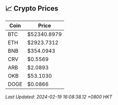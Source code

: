 ## 📈 Crypto Prices

| Coin | Price |
| ---- | ----- |
| BTC | $52340.8979 |
| ETH | $2923.7312 |
| BNB | $354.0943 |
| CRV | $0.5569 |
| ARB | $2.0893 |
| OKB | $53.1030 |
| DOGE | $0.0866 |

_Last Updated: 2024-02-19 16:08:38.12 +0800 HKT_